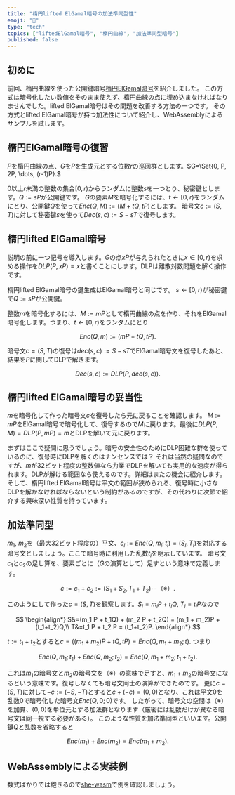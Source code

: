```yaml
---
title: "楕円lifted ElGamal暗号の加法準同型性"
emoji: "🧮"
type: "tech"
topics: ["liftedElGamal暗号", "楕円曲線", "加法準同型暗号"]
published: false
---
```

## 初めに
前回、楕円曲線を使った公開鍵暗号[楕円ElGamal暗号](https://zenn.dev/herumi/articles/elgamal-encryption)を紹介しました。
この方式は暗号化したい数値をそのまま使えず、楕円曲線の点に埋め込まなければなりませんでした。lifted ElGamal暗号はその問題を改善する方法の一つです。
その方式とlifted ElGamal暗号が持つ加法性について紹介し、WebAssemblyによるサンプルを試します。

## 楕円ElGamal暗号の復習
$P$を楕円曲線の点、$G$を$P$を生成元とする位数$r$の巡回群とします。$G=\Set{0, P, 2P, \dots, (r-1)P}.$

$0$以上$r$未満の整数の集合$[0, r)$からランダムに整数$s$を一つとり、秘密鍵とします。$Q:=sP$が公開鍵です。
$G$の要素$M$を暗号化するには、$t ← [0, r)$をランダムにとり、公開鍵$Q$を使って$Enc(Q, M):=(M+tQ,tP)$とします。
暗号文$c:=(S,T)$に対して秘密鍵$s$を使って$Dec(s,c):=S-sT$で復号します。

## 楕円lifted ElGamal暗号
説明の前に一つ記号を導入します。$G$の点$xP$が与えられたときに$x \in [0, r)$を求める操作を$DLP(P, xP)=x$と書くことにします。DLPは離散対数問題を解く操作です。

楕円lifted ElGamal暗号の鍵生成はElGamal暗号と同じです。
$s← [0, r)$が秘密鍵で$Q:=sP$が公開鍵。

整数$m$を暗号化するには、$M:=mP$として楕円曲線の点を作り、それをElGamal暗号化します。つまり、$t ← [0, r)$をランダムにとり

$$
Enc(Q, m):=(mP+tQ, tP).
$$

暗号文$c=(S, T)$の復号は$dec(s, c):=S-sT$でElGamal暗号文を復号したあと、結果を$P$に関してDLPで解きます。

$$
Dec(s, c):=DLP(P, dec(s, c)).
$$

## 楕円lifted ElGamal暗号の妥当性
$m$を暗号化して作った暗号文$c$を復号したら元に戻ることを確認します。
$M:=mP$をElGamal暗号で暗号化して、復号するので$M$に戻ります。最後に$DLP(P, M)=DLP(P, mP)=m$とDLPを解いて元に戻ります。

まずはここで疑問に思うでしょう。暗号の安全性のためにDLP困難な群を使っているのに、復号時にDLPを解くのはナンセンスでは？
それは当然の疑問なのですが、$m$が32ビット程度の整数値なら力業でDLPを解いても実用的な速度が得られます。DLPが解ける範囲なら使えるのです。詳細はまたの機会に紹介します。
そして、楕円lifted ElGamal暗号は平文の範囲が狭められる、復号時に小さなDLPを解かなければならないという制約があるのですが、その代わりに次節で紹介する興味深い性質を持っています。

## 加法準同型
$m_1$, $m_2$を（最大32ビット程度の）平文、$c_i:=Enc(Q, m_i;t_i)=(S_i,T_i)$を対応する暗号文としましょう。ここで暗号時に利用した乱数$t_i$を明示しています。
暗号文$c_1$と$c_2$の足し算を、要素ごとに（$G$の演算として）足すという意味で定義します。

$$
c:=c_1+c_2:=(S_1+S_2,T_1+T_2)  \cdots \text{（※）}.
$$

このようにして作った$c=(S, T)$を観察します。$S_i=m_i P + t_i Q$, $T_i=t_i P$なので

$$
\begin{align*}
S&=(m_1 P + t_1Q) + (m_2 P + t_2Q) = (m_1 + m_2)P + (t_1+t_2)Q,\\
T&=t_1 P + t_2 P = (t_1+t_2)P.
\end{align*}
$$

$t:=t_1+t_2$とすると$c=((m_1+m_2)P+t Q, tP) = Enc(Q, m_1+m_2;t).$ つまり

$$
Enc(Q, m_1;t_1)+Enc(Q,m_2;t_2)=Enc(Q,m_1+m_2;t_1+t_2).
$$

これは$m_1$の暗号文と$m_2$の暗号文を（※）の意味で足すと、$m_1+m_2$の暗号文になるという意味です。復号しなくても暗号文同士の演算ができたのです。
更に$c=(S,T)$に対して$-c:=(-S,-T)$とすると$c+(-c)=(0, 0)$となり、これは平文0を乱数0で暗号化した暗号文$Enc(Q, 0;0)$です。
したがって、暗号文の空間は（※）を加算、$(0,0)$を単位元とする加法群となります（厳密には乱数だけが異なる暗号文は同一視する必要がある）。
このような性質を加法準同型といいます。公開鍵$Q$と乱数を省略すると

$$
Enc(m_1)+Enc(m_2)=Enc(m_1+m_2).
$$

## WebAssemblyによる実装例
数式ばかりでは飽きるので[she-wasm](https://github.com/herumi/she-wasm)で例を確認しましょう。